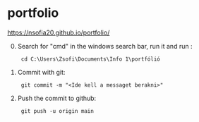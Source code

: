 # portfolio
https://nsofia20.github.io/portfolio/

0. Search for "cmd" in the windows search bar, run it and run :

        cd C:\Users\Zsofi\Documents\Info 1\portfólió

1. Commit with git:

        git commit -m "<Ide kell a messaget berakni>"

3. Push the commit to github:

        git push -u origin main
        
